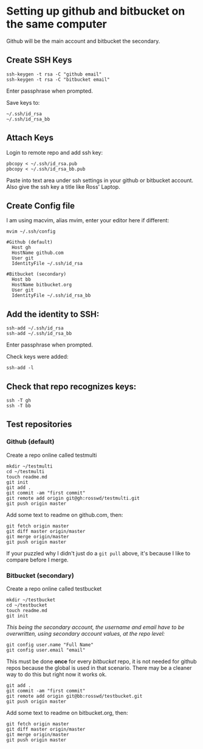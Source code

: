 # Setting up github and bitbucket on the same computer
Github will be the main account and bitbucket the secondary.

## Create SSH Keys  

```shell
ssh-keygen -t rsa -C "github email"
ssh-keygen -t rsa -C "bitbucket email"
```
Enter passphrase when prompted.

Save keys to:  

`~/.ssh/id_rsa`  
`~/.ssh/id_rsa_bb`  

## Attach Keys  
Login to remote repo and add ssh key:

```shell
pbcopy < ~/.ssh/id_rsa.pub
pbcopy < ~/.ssh/id_rsa_bb.pub
```

Paste into text area under ssh settings in your github or bitbucket account.
Also give the ssh key a title like Ross' Laptop.  

## Create Config file  
I am using macvim, alias mvim, enter your editor here if different:

`mvim ~/.ssh/config`

```vim
#Github (default)
  Host gh
  HostName github.com
  User git
  IdentityFile ~/.ssh/id_rsa

#Bitbucket (secondary)
  Host bb
  HostName bitbucket.org
  User git
  IdentityFile ~/.ssh/id_rsa_bb
```  

## Add the identity to SSH:  

```shell
ssh-add ~/.ssh/id_rsa
ssh-add ~/.ssh/id_rsa_bb
```

Enter passphrase when prompted.

Check keys were added:

`ssh-add -l`  

## Check that repo recognizes keys:  

```shell
ssh -T gh
ssh -T bb
```  

## Test repositories  

### Github (default)
Create a repo online called testmulti

```shell
mkdir ~/testmulti
cd ~/testmulti
touch readme.md
git init
git add .
git commit -am "first commit"
git remote add origin git@gh:rosswd/testmulti.git
git push origin master
```

Add some text to readme on github.com, then:

```shell
git fetch origin master
git diff master origin/master
git merge origin/master
git push origin master
```

If your puzzled why I didn't just do a `git pull` above, it's because I like to compare before I merge.

### Bitbucket (secondary)
Create a repo online called testbucket

```shell
mkdir ~/testbucket
cd ~/testbucket
touch readme.md
git init
```

*This being the secondary account, the username and email have to be
overwritten, using secondary account values, at the repo level:*

```shell
git config user.name "Full Name"
git config user.email "email"
```

This must be done **once** for every *bitbucket* repo, it is not needed for github
repos because the global is used in that scenario. There may be a cleaner way
to do this but right now it works ok.  

```shell
git add .
git commit -am "first commit"
git remote add origin git@bb:rosswd/testbucket.git
git push origin master
```  

Add some text to readme on bitbucket.org, then:  

```shell
git fetch origin master
git diff master origin/master
git merge origin/master
git push origin master
```

